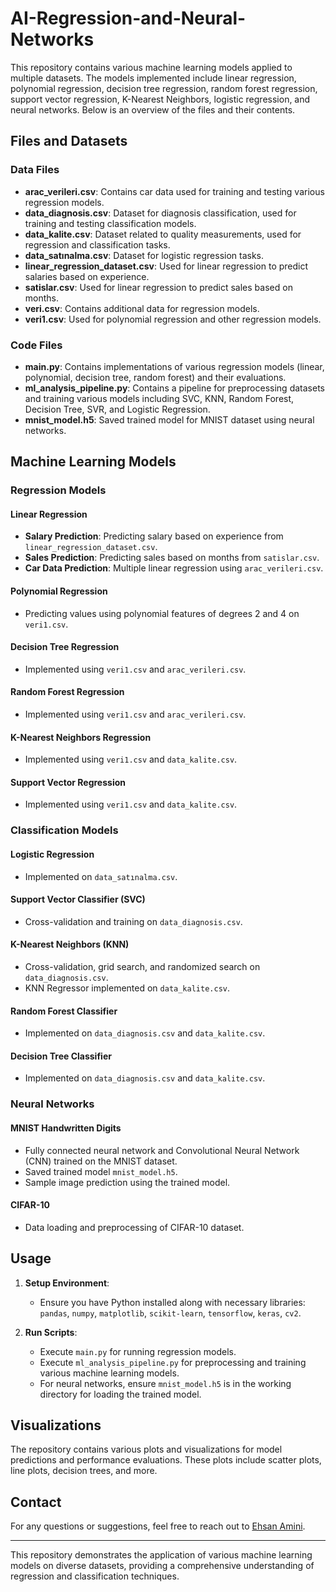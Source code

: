 # AI-Regression-and-Neural-Networks

This repository contains various machine learning models applied to multiple datasets. The models implemented include linear regression, polynomial regression, decision tree regression, random forest regression, support vector regression, K-Nearest Neighbors, logistic regression, and neural networks. Below is an overview of the files and their contents.

## Files and Datasets

### Data Files

- **arac_verileri.csv**: Contains car data used for training and testing various regression models.
- **data_diagnosis.csv**: Dataset for diagnosis classification, used for training and testing classification models.
- **data_kalite.csv**: Dataset related to quality measurements, used for regression and classification tasks.
- **data_satınalma.csv**: Dataset for logistic regression tasks.
- **linear_regression_dataset.csv**: Used for linear regression to predict salaries based on experience.
- **satislar.csv**: Used for linear regression to predict sales based on months.
- **veri.csv**: Contains additional data for regression models.
- **veri1.csv**: Used for polynomial regression and other regression models.

### Code Files

- **main.py**: Contains implementations of various regression models (linear, polynomial, decision tree, random forest) and their evaluations.
- **ml_analysis_pipeline.py**: Contains a pipeline for preprocessing datasets and training various models including SVC, KNN, Random Forest, Decision Tree, SVR, and Logistic Regression.
- **mnist_model.h5**: Saved trained model for MNIST dataset using neural networks.

## Machine Learning Models

### Regression Models

#### Linear Regression

- **Salary Prediction**: Predicting salary based on experience from `linear_regression_dataset.csv`.
- **Sales Prediction**: Predicting sales based on months from `satislar.csv`.
- **Car Data Prediction**: Multiple linear regression using `arac_verileri.csv`.

#### Polynomial Regression

- Predicting values using polynomial features of degrees 2 and 4 on `veri1.csv`.

#### Decision Tree Regression

- Implemented using `veri1.csv` and `arac_verileri.csv`.

#### Random Forest Regression

- Implemented using `veri1.csv` and `arac_verileri.csv`.

#### K-Nearest Neighbors Regression

- Implemented using `veri1.csv` and `data_kalite.csv`.

#### Support Vector Regression

- Implemented using `veri1.csv` and `data_kalite.csv`.

### Classification Models

#### Logistic Regression

- Implemented on `data_satınalma.csv`.

#### Support Vector Classifier (SVC)

- Cross-validation and training on `data_diagnosis.csv`.

#### K-Nearest Neighbors (KNN)

- Cross-validation, grid search, and randomized search on `data_diagnosis.csv`.
- KNN Regressor implemented on `data_kalite.csv`.

#### Random Forest Classifier

- Implemented on `data_diagnosis.csv` and `data_kalite.csv`.

#### Decision Tree Classifier

- Implemented on `data_diagnosis.csv` and `data_kalite.csv`.

### Neural Networks

#### MNIST Handwritten Digits

- Fully connected neural network and Convolutional Neural Network (CNN) trained on the MNIST dataset.
- Saved trained model `mnist_model.h5`.
- Sample image prediction using the trained model.

#### CIFAR-10

- Data loading and preprocessing of CIFAR-10 dataset.

## Usage

1. **Setup Environment**:
   - Ensure you have Python installed along with necessary libraries: `pandas`, `numpy`, `matplotlib`, `scikit-learn`, `tensorflow`, `keras`, `cv2`.

2. **Run Scripts**:
   - Execute `main.py` for running regression models.
   - Execute `ml_analysis_pipeline.py` for preprocessing and training various machine learning models.
   - For neural networks, ensure `mnist_model.h5` is in the working directory for loading the trained model.

## Visualizations

The repository contains various plots and visualizations for model predictions and performance evaluations. These plots include scatter plots, line plots, decision trees, and more.

## Contact

For any questions or suggestions, feel free to reach out to [Ehsan Amini](https://github.com/Ehsanamini770).

---

This repository demonstrates the application of various machine learning models on diverse datasets, providing a comprehensive understanding of regression and classification techniques.
